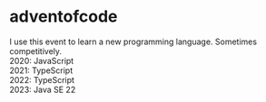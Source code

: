 # adventofcode

I use this event to learn a new programming language. Sometimes competitively.\
2020: JavaScript\
2021: TypeScript\
2022: TypeScript\
2023: Java SE 22
